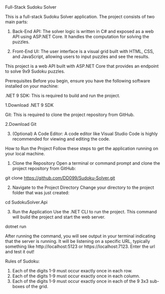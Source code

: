 Full-Stack Sudoku Solver

This is a full-stack Sudoku Solver application. The project consists of two main parts:

1. Back-End API: The solver logic is written in C# and exposed as a web API using ASP.NET Core. It handles the computation for solving the puzzles.

2. Front-End UI: The user interface is a visual grid built with HTML, CSS, and JavaScript, allowing users to input puzzles and see the results.

This project is a web API built with ASP.NET Core that provides an endpoint to solve 9x9 Sudoku puzzles.

Prerequisites
Before you begin, ensure you have the following software installed on your machine:

.NET 9 SDK: This is required to build and run the project.

1.Download .NET 9 SDK

Git: This is required to clone the project repository from GitHub.

2.Download Git

3. (Optional) A Code Editor: A code editor like Visual Studio Code is highly recommended for viewing and editing the code.

How to Run the Project
Follow these steps to get the application running on your local machine.

1. Clone the Repository
Open a terminal or command prompt and clone the project repository from GitHub:

git clone https://github.com/DD099/Sudoku-Solver.git

2. Navigate to the Project Directory
Change your directory to the project folder that was just created:

cd SudokuSolver.Api

3. Run the Application
Use the .NET CLI to run the project. This command will build the project and start the web server.

dotnet run

After running the command, you will see output in your terminal indicating that the server is running. It will be listening on a specific URL, typically something like http://localhost:5123 or https://localhost:7123. Enter the url and test it out!

Rules of Sudoku:
1. Each of the digits 1-9 must occur exactly once in each row.
2. Each of the digits 1-9 must occur exactly once in each column.
3. Each of the digits 1-9 must occur exactly once in each of the 9 3x3 sub-boxes of the grid.
